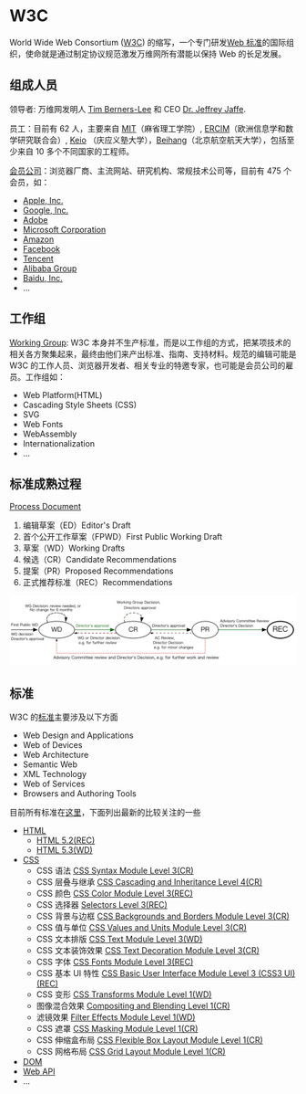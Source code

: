 # W3C

World Wide Web Consortium \([W3C](https://www.w3.org/)\) 的缩写，一个专门研发[Web 标准](https://www.w3.org/TR/)的国际组织，使命就是通过制定协议规范激发万维网所有潜能以保持 Web 的长足发展。

## 组成人员

领导者: 万维网发明人 [Tim Berners-Lee](https://www.w3.org/People/Berners-Lee) 和 CEO [Dr. Jeffrey Jaffe](https://www.w3.org/People/Jeff/).

员工：目前有 62 人，主要来自 [MIT](https://www.csail.mit.edu/)（麻省理工学院）, [ERCIM](https://www.ercim.eu/)（欧洲信息学和数学研究联合会）, [Keio](https://www.keio.ac.jp/) （庆应义塾大学），[Beihang](http://ev.buaa.edu.cn/)（北京航空航天大学），包括至少来自 10 多个不同国家的工程师。

[会员公司](https://www.w3.org/Consortium/Member/List)：浏览器厂商、主流网站、研究机构、常规技术公司等，目前有 475 个会员，如：

- [Apple, Inc.](http://www.apple.com/)
- [Google, Inc.](http://www.google.com/)
- [Adobe](http://www.adobe.com/)
- [Microsoft Corporation](http://www.microsoft.com/)
- [Amazon](https://www.amazon.com/)
- [Facebook](http://www.facebook.com/)
- [Tencent](http://www.tencent.com/)
- [Alibaba Group](http://www.alibabagroup.com/en/global/home)
- [Baidu, Inc.](http://www.baidu.com/)
- ...

## 工作组

[Working Group](https://www.w3.org/Consortium/activities#WebAssembly_Working_Group): W3C 本身并不生产标准，而是以工作组的方式，把某项技术的相关各方聚集起来，最终由他们来产出标准、指南、支持材料。规范的编辑可能是 W3C 的工作人员、浏览器开发者、相关专业的特邀专家，也可能是会员公司的雇员。工作组如：

- Web Platform\(HTML\)
- Cascading Style Sheets \(CSS\)
- SVG
- Web Fonts
- WebAssembly
- Internationalization
- ...

## 标准成熟过程

[Process Document](https://www.w3.org/2018/Process-20180201/)

1. 编辑草案（ED）Editor's Draft
2. 首个公开工作草案（FPWD）First Public Working Draft
3. 草案（WD）Working Drafts
4. 候选（CR）Candidate Recommendations
5. 提案（PR）Proposed Recommendations
6. 正式推荐标准（REC）Recommendations

![](img/w3c-process.png)

## 标准

W3C 的[标准](https://www.w3.org/TR/)主要涉及以下方面

- Web Design and Applications
- Web of Devices
- Web Architecture
- Semantic Web
- XML Technology
- Web of Services
- Browsers and Authoring Tools

目前所有标准在[这里](https://www.w3.org/TR/)，下面列出最新的比较关注的一些

- [HTML](https://www.w3.org/TR/?tag=html)
  - [HTML 5.2(REC)](https://www.w3.org/TR/2017/REC-html52-20171214/)
  - [HTML 5.3(WD)](https://www.w3.org/TR/2018/WD-html53-20181018/)
- [CSS](https://www.w3.org/TR/?tag=css)
  - CSS 语法 [CSS Syntax Module Level 3(CR)](http://www.w3.org/TR/2014/CR-css-syntax-3-20140220/)
  - CSS 层叠与继承 [CSS Cascading and Inheritance Level 4(CR)](https://www.w3.org/TR/2018/CR-css-cascade-4-20180828/)
  - CSS 颜色 [CSS Color Module Level 3(REC)](https://www.w3.org/TR/2018/REC-css-color-3-20180619/)
  - CSS 选择器 [Selectors Level 3(REC)](https://www.w3.org/TR/2018/REC-selectors-3-20181106/)
  - CSS 背景与边框 [CSS Backgrounds and Borders Module Level 3(CR)](https://www.w3.org/TR/2017/CR-css-backgrounds-3-20171017/)
  - CSS 值与单位 [CSS Values and Units Module Level 3(CR)](https://www.w3.org/TR/2018/CR-css-values-3-20180814/)
  - CSS 文本排版 [CSS Text Module Level 3(WD)](https://www.w3.org/TR/2018/WD-css-text-3-20180920/)
  - CSS 文本装饰效果 [CSS Text Decoration Module Level 3(CR)](https://www.w3.org/TR/2018/CR-css-text-decor-3-20180703/)
  - CSS 字体 [CSS Fonts Module Level 3(REC)](https://www.w3.org/TR/2018/REC-css-fonts-3-20180920/)
  - CSS 基本 UI 特性 [CSS Basic User Interface Module Level 3 (CSS3 UI)(REC)](https://www.w3.org/TR/2018/REC-css-ui-3-20180621/)
  - CSS 变形 [CSS Transforms Module Level 1(WD)](https://www.w3.org/TR/2017/WD-css-transforms-1-20171130/)
  - 图像混合效果 [Compositing and Blending Level 1(CR)](http://www.w3.org/TR/2015/CR-compositing-1-20150113/)
  - 滤镜效果 [Filter Effects Module Level 1(WD)](http://www.w3.org/TR/2014/WD-filter-effects-1-20141125/)
  - CSS 遮罩 [CSS Masking Module Level 1(CR)](http://www.w3.org/TR/2014/CR-css-masking-1-20140826/)
  - CSS 伸缩盒布局 [CSS Flexible Box Layout Module Level 1(CR)](https://www.w3.org/TR/2018/CR-css-flexbox-1-20181119/)
  - CSS 网格布局 [CSS Grid Layout Module Level 1(CR)](https://www.w3.org/TR/2017/CR-css-grid-1-20171214/)
- [DOM](https://www.w3.org/TR/?tag=dom)
- [Web API](https://www.w3.org/TR/?tag=webapi)
- ...
